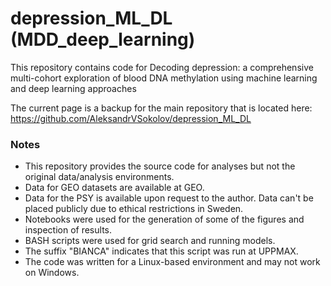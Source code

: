 # depression_ML_DL (MDD_deep_learning)
This repository contains code for Decoding depression: a comprehensive multi-cohort exploration of blood DNA methylation using machine learning and deep learning approaches

The current page is a backup for the main repository that is located here: https://github.com/AleksandrVSokolov/depression_ML_DL

### Notes
 - This repository provides the source code for analyses but not the original data/analysis environments.
 - Data for GEO datasets are available at GEO.
 - Data for the PSY is available upon request to the author. Data can't be placed publicly due to ethical restrictions in Sweden.
 - Notebooks were used for the generation of some of the figures and inspection of results.
 - BASH scripts were used for grid search and running models.
 - The suffix "BIANCA" indicates that this script was run at UPPMAX.
 - The code was written for a Linux-based environment and may not work on Windows.
